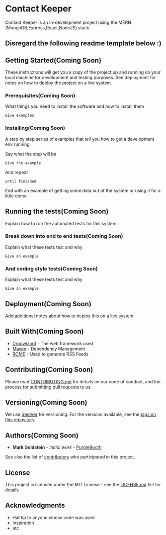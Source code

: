 # Contact Keeper

Contact Keeper is an in-development project using the MERN (MongoDB,Express,React,NodeJS) stack.

## Disregard the following readme template below :)

## Getting Started(Coming Soon)

These instructions will get you a copy of the project up and running on your local machine for development and testing purposes. See deployment for notes on how to deploy the project on a live system.

### Prerequisites(Coming Soon)

What things you need to install the software and how to install them

```
Give examples
```

### Installing(Coming Soon)

A step by step series of examples that tell you how to get a development env running

Say what the step will be

```
Give the example
```

And repeat

```
until finished
```

End with an example of getting some data out of the system or using it for a little demo

## Running the tests(Coming Soon)

Explain how to run the automated tests for this system

### Break down into end to end tests(Coming Soon)

Explain what these tests test and why

```
Give an example
```

### And coding style tests(Coming Soon)

Explain what these tests test and why

```
Give an example
```

## Deployment(Coming Soon)

Add additional notes about how to deploy this on a live system

## Built With(Coming Soon)

- [Dropwizard](http://www.dropwizard.io/1.0.2/docs/) - The web framework used
- [Maven](https://maven.apache.org/) - Dependency Management
- [ROME](https://rometools.github.io/rome/) - Used to generate RSS Feeds

## Contributing(Coming Soon)

Please read [CONTRIBUTING.md](https://gist.github.com/PurpleBooth/b24679402957c63ec426) for details on our code of conduct, and the process for submitting pull requests to us.

## Versioning(Coming Soon)

We use [SemVer](http://semver.org/) for versioning. For the versions available, see the [tags on this repository](https://github.com/your/project/tags).

## Authors(Coming Soon)

- **Mark Goldstein** - _Initial work_ - [PurpleBooth](https://github.com/PurpleBooth)

See also the list of [contributors](https://github.com/your/project/contributors) who participated in this project.

## License

This project is licensed under the MIT License - see the [LICENSE.md](LICENSE.md) file for details

## Acknowledgments

- Hat tip to anyone whose code was used
- Inspiration
- etc
